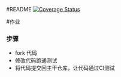 #README
[![Coverage Status](https://coveralls.io/repos/github/xiaolong2013/homework1/badge.svg?branch=master)](https://coveralls.io/github/xiaolong2013/homework1?branch=master)

#作业

### 步骤

* fork 代码
* 修改代码跑通测试
* 将代码提交回主干仓库，让代码通过CI测试